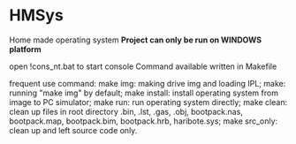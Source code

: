 HMSys
=====

Home made operating system
**Project can only be run on WINDOWS platform**

open !cons_nt.bat to start console
Command available written in Makefile


frequent use command:
  make img:     making drive img and loading IPL;
  make:         running "make img" by default;
  make install: install operating system from image to PC simulator;
  make run:     run operating system directly;
  make clean:   clean up files in root directory .bin, .lst, .gas, .obj,
                bootpack.nas, bootpack.map, bootpack.bim,
                bootpack.hrb, haribote.sys;
  make src_only:  clean up and left source code only.              
                
